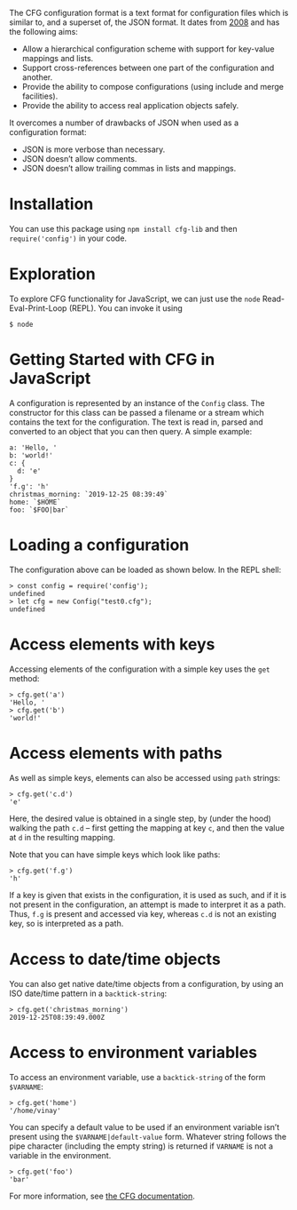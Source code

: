 The CFG configuration format is a text format for configuration files which is similar to, and a superset of, the JSON format. It dates from [2008](https://wiki.python.org/moin/HierConfig) and has the following aims:

* Allow a hierarchical configuration scheme with support for key-value mappings and lists.
* Support cross-references between one part of the configuration and another.
* Provide the ability to compose configurations (using include and merge facilities).
* Provide the ability to access real application objects safely.

It overcomes a number of drawbacks of JSON when used as a configuration format:

* JSON is more verbose than necessary.
* JSON doesn’t allow comments.
* JSON doesn’t allow trailing commas in lists and mappings.

Installation
============
You can use this package using `npm install cfg-lib` and then `require('config')`  in your code.

Exploration
============
To explore CFG functionality for JavaScript, we can just use the `node` Read-Eval-Print-Loop (REPL). You can invoke it using
```
$ node
```

Getting Started with CFG in JavaScript
======================================
A configuration is represented by an instance of the `Config` class. The constructor for this class can be passed a filename or a stream which contains the text for the configuration. The text is read in, parsed and converted to an object that you can then query. A simple example:

```
a: 'Hello, '
b: 'world!'
c: {
  d: 'e'
}
'f.g': 'h'
christmas_morning: `2019-12-25 08:39:49`
home: `$HOME`
foo: `$FOO|bar`
```

Loading a configuration
=======================
The configuration above can be loaded as shown below. In the REPL shell:

```
> const config = require('config');
undefined
> let cfg = new Config("test0.cfg");
undefined
```

Access elements with keys
=========================
Accessing elements of the configuration with a simple key uses the `get` method:

```
> cfg.get('a')
'Hello, '
> cfg.get('b')
'world!'
```

Access elements with paths
==========================
As well as simple keys, elements  can also be accessed using `path` strings:
```
> cfg.get('c.d')
'e'
```
Here, the desired value is obtained in a single step, by (under the hood) walking the path `c.d` – first getting the mapping at key `c`, and then the value at `d` in the resulting mapping.

Note that you can have simple keys which look like paths:
```
> cfg.get('f.g')
'h'
```
If a key is given that exists in the configuration, it is used as such, and if it is not present in the configuration, an attempt is made to interpret it as a path. Thus, `f.g` is present and accessed via key, whereas `c.d` is not an existing key, so is interpreted as a path.

Access to date/time objects
===========================
You can also get native date/time objects from a configuration, by using an ISO date/time pattern in a `backtick-string`:
```
> cfg.get('christmas_morning')
2019-12-25T08:39:49.000Z
```
Access to environment variables
===============================

To access an environment variable, use a `backtick-string` of the form `$VARNAME`:
```
> cfg.get('home')
'/home/vinay'
```
You can specify a default value to be used if an environment variable isn’t present using the `$VARNAME|default-value` form. Whatever string follows the pipe character (including the empty string) is returned if `VARNAME` is not a variable in the environment.
```
> cfg.get('foo')
'bar'
```
For more information, see [the CFG documentation](https://docs.red-dove.com/cfg/index.html).
